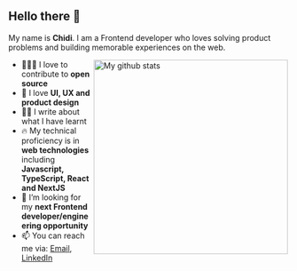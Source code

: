 ## Hello there 👋

My name is **Chidi**. I am a Frontend developer who loves solving product problems and building memorable experiences on the web.

<img align="right" width="350" src="https://github-readme-stats.vercel.app/api?username=chidexebere&show_icons=true&include_all_commits=true&theme=cobalt&hide_border=true" alt="My github stats" />


- 👨🏾‍💻 I love to contribute to **open source**
- 🎨 I love **UI, UX and product design**
- ✍🏽 I write about what I have learnt
- 🔥 My technical proficiency is in **web technologies** including **Javascript, TypeScript, React and NextJS**
- 🤔 I’m looking for my **next Frontend developer/engineering opportunity**
- 📫 You can reach me via: [Email](conyegbuchulem@gmail.com), [LinkedIn](https://www.linkedin.com/in/onyegbuchulem-chidiebere)

